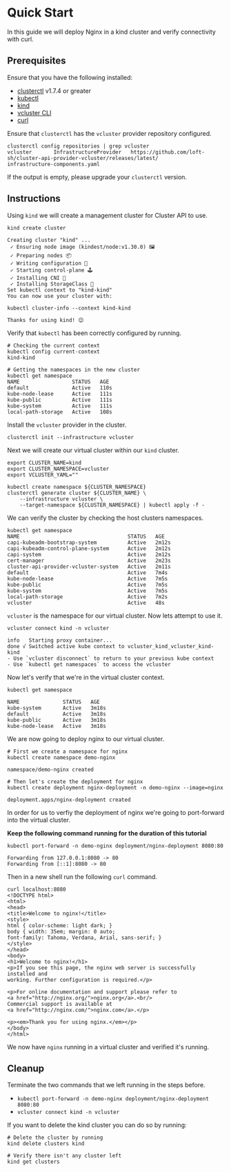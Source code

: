 # Quick Start
In this guide we will deploy Nginx in a kind cluster and verify connectivity with curl.

## Prerequisites
Ensure that you have the following installed:
- [clusterctl](https://cluster-api.sigs.k8s.io/user/quick-start.html#install-clusterctl) v1.7.4 or greater
- [kubectl](https://kubernetes.io/docs/tasks/tools/install-kubectl/)
- [kind](https://kind.sigs.k8s.io/)
- [vcluster CLI](https://www.vcluster.com/docs/getting-started/setup)
- [curl](https://curl.se/)

Ensure that `clusterctl` has the `vcluster` provider repository configured.
```shell
clusterctl config repositories | grep vcluster
vcluster       InfrastructureProvider   https://github.com/loft-sh/cluster-api-provider-vcluster/releases/latest/                 infrastructure-components.yaml
```
If the output is empty, please upgrade your `clusterctl` version.

## Instructions
Using `kind` we will create a management cluster for Cluster API to use.
```shell 
kind create cluster

Creating cluster "kind" ...
 ✓ Ensuring node image (kindest/node:v1.30.0) 🖼
 ✓ Preparing nodes 📦  
 ✓ Writing configuration 📜 
 ✓ Starting control-plane 🕹️ 
 ✓ Installing CNI 🔌 
 ✓ Installing StorageClass 💾 
Set kubectl context to "kind-kind"
You can now use your cluster with:

kubectl cluster-info --context kind-kind

Thanks for using kind! 😊
```

Verify that `kubectl` has been correctly configured by running.

```shell
# Checking the current context
kubectl config current-context 
kind-kind

# Getting the namespaces in the new cluster
kubectl get namespace
NAME                 STATUS   AGE
default              Active   110s
kube-node-lease      Active   111s
kube-public          Active   111s
kube-system          Active   111s
local-path-storage   Active   108s
```

Install the `vcluster` provider in the cluster.
```shell
clusterctl init --infrastructure vcluster
```

Next we will create our virtual cluster within our `kind` cluster.
```shell
export CLUSTER_NAME=kind
export CLUSTER_NAMESPACE=vcluster
export VCLUSTER_YAML=""

kubectl create namespace ${CLUSTER_NAMESPACE}
clusterctl generate cluster ${CLUSTER_NAME} \
    --infrastructure vcluster \
    --target-namespace ${CLUSTER_NAMESPACE} | kubectl apply -f -
```

We can verify the cluster by checking the host clusters namespaces.
```shell
kubectl get namespace
NAME                                   STATUS   AGE
capi-kubeadm-bootstrap-system          Active   2m12s
capi-kubeadm-control-plane-system      Active   2m12s
capi-system                            Active   2m12s
cert-manager                           Active   2m23s
cluster-api-provider-vcluster-system   Active   2m11s
default                                Active   7m4s
kube-node-lease                        Active   7m5s
kube-public                            Active   7m5s
kube-system                            Active   7m5s
local-path-storage                     Active   7m2s
vcluster                               Active   48s
```

`vcluster` is the namespace for our virtual cluster. Now lets attempt to use it.

```shell
vcluster connect kind -n vcluster

info   Starting proxy container...
done √ Switched active kube context to vcluster_kind_vcluster_kind-kind
- Use `vcluster disconnect` to return to your previous kube context
- Use `kubectl get namespaces` to access the vcluster
```

Now let's verify that we're in the virtual cluster context.

```shell
kubectl get namespace

NAME              STATUS   AGE
kube-system       Active   3m18s
default           Active   3m18s
kube-public       Active   3m18s
kube-node-lease   Active   3m18s
```

We are now going to deploy nginx to our virtual cluster. 

```shell
# First we create a namespace for nginx
kubectl create namespace demo-nginx

namespace/demo-nginx created
```

```shell
# Then let's create the deployment for nginx
kubectl create deployment nginx-deployment -n demo-nginx --image=nginx

deployment.apps/nginx-deployment created
```

In order for us to verfiy the deployment of nginx we're going to port-forward into the virtual cluster.

**Keep the following command running for the duration of this tutorial**
```shell
kubectl port-forward -n demo-nginx deployment/nginx-deployment 8080:80

Forwarding from 127.0.0.1:8080 -> 80
Forwarding from [::1]:8080 -> 80
```

Then in a new shell run the following `curl` command.
```shell
curl localhost:8080
<!DOCTYPE html>
<html>
<head>
<title>Welcome to nginx!</title>
<style>
html { color-scheme: light dark; }
body { width: 35em; margin: 0 auto;
font-family: Tahoma, Verdana, Arial, sans-serif; }
</style>
</head>
<body>
<h1>Welcome to nginx!</h1>
<p>If you see this page, the nginx web server is successfully installed and
working. Further configuration is required.</p>

<p>For online documentation and support please refer to
<a href="http://nginx.org/">nginx.org</a>.<br/>
Commercial support is available at
<a href="http://nginx.com/">nginx.com</a>.</p>

<p><em>Thank you for using nginx.</em></p>
</body>
</html>
```

We now have `nginx` running in a virtual cluster and verified it's running.

## Cleanup
Terminate the two commands that we left running in the steps before.
* `kubectl port-forward -n demo-nginx deployment/nginx-deployment 8080:80`
* `vcluster connect kind -n vcluster`

If you want to delete the kind cluster you can do so by running:
```shell 
# Delete the cluster by running 
kind delete clusters kind

# Verify there isn't any cluster left
kind get clusters
```
